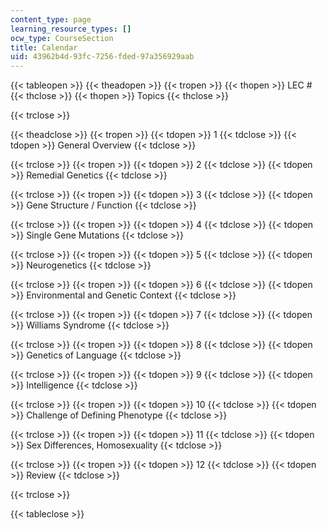 ```yaml
---
content_type: page
learning_resource_types: []
ocw_type: CourseSection
title: Calendar
uid: 43962b4d-93fc-7256-fded-97a356929aab
---
```


{{< tableopen >}}
{{< theadopen >}}
{{< tropen >}}
{{< thopen >}}
LEC #
{{< thclose >}}
{{< thopen >}}
Topics
{{< thclose >}}

{{< trclose >}}

{{< theadclose >}}
{{< tropen >}}
{{< tdopen >}}
1
{{< tdclose >}}
{{< tdopen >}}
General Overview
{{< tdclose >}}

{{< trclose >}}
{{< tropen >}}
{{< tdopen >}}
2
{{< tdclose >}}
{{< tdopen >}}
Remedial Genetics
{{< tdclose >}}

{{< trclose >}}
{{< tropen >}}
{{< tdopen >}}
3
{{< tdclose >}}
{{< tdopen >}}
Gene Structure / Function
{{< tdclose >}}

{{< trclose >}}
{{< tropen >}}
{{< tdopen >}}
4
{{< tdclose >}}
{{< tdopen >}}
Single Gene Mutations
{{< tdclose >}}

{{< trclose >}}
{{< tropen >}}
{{< tdopen >}}
5
{{< tdclose >}}
{{< tdopen >}}
Neurogenetics
{{< tdclose >}}

{{< trclose >}}
{{< tropen >}}
{{< tdopen >}}
6
{{< tdclose >}}
{{< tdopen >}}
Environmental and Genetic Context
{{< tdclose >}}

{{< trclose >}}
{{< tropen >}}
{{< tdopen >}}
7
{{< tdclose >}}
{{< tdopen >}}
Williams Syndrome
{{< tdclose >}}

{{< trclose >}}
{{< tropen >}}
{{< tdopen >}}
8
{{< tdclose >}}
{{< tdopen >}}
Genetics of Language
{{< tdclose >}}

{{< trclose >}}
{{< tropen >}}
{{< tdopen >}}
9
{{< tdclose >}}
{{< tdopen >}}
Intelligence
{{< tdclose >}}

{{< trclose >}}
{{< tropen >}}
{{< tdopen >}}
10
{{< tdclose >}}
{{< tdopen >}}
Challenge of Defining Phenotype
{{< tdclose >}}

{{< trclose >}}
{{< tropen >}}
{{< tdopen >}}
11
{{< tdclose >}}
{{< tdopen >}}
Sex Differences, Homosexuality
{{< tdclose >}}

{{< trclose >}}
{{< tropen >}}
{{< tdopen >}}
12
{{< tdclose >}}
{{< tdopen >}}
Review
{{< tdclose >}}

{{< trclose >}}

{{< tableclose >}}